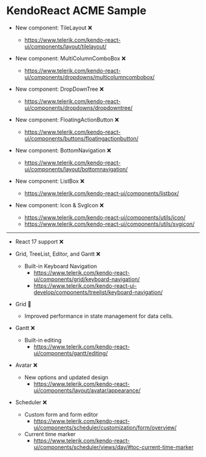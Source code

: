 # KendoReact ACME Sample

- New component: TileLayout ❌
  - https://www.telerik.com/kendo-react-ui/components/layout/tilelayout/

- New component: MultiColumnComboBox ❌
  - https://www.telerik.com/kendo-react-ui/components/dropdowns/multicolumncombobox/

- New component: DropDownTree ❌
  - https://www.telerik.com/kendo-react-ui/components/dropdowns/dropdowntree/

- New component: FloatingActionButton ❌
  - https://www.telerik.com/kendo-react-ui/components/buttons/floatingactionbutton/

- New component: BottomNavigation ❌
  - https://www.telerik.com/kendo-react-ui/components/layout/bottomnavigation/

- New component: ListBox ❌
  - https://www.telerik.com/kendo-react-ui/components/listbox/

- New component: Icon & SvgIcon ❌
  - https://www.telerik.com/kendo-react-ui/components/utils/icon/
  - https://www.telerik.com/kendo-react-ui/components/utils/svgicon/

---

- React 17 support ❌

- Grid, TreeList, Editor, and Gantt ❌
  - Built-in Keyboard Navigation
    - https://www.telerik.com/kendo-react-ui/components/grid/keyboard-navigation/
    - https://www.telerik.com/kendo-react-ui-develop/components/treelist/keyboard-navigation/

- Grid 🐎
  - Improved performance in state management for data cells.

- Gantt ❌
  - Built-in editing
      - https://www.telerik.com/kendo-react-ui/components/gantt/editing/

- Avatar ❌
  - New options and updated design
    - https://www.telerik.com/kendo-react-ui/components/layout/avatar/appearance/

- Scheduler ❌
  - Custom form and form editor
    - https://www.telerik.com/kendo-react-ui/components/scheduler/customization/form/overview/
  - Current time marker
    - https://www.telerik.com/kendo-react-ui/components/scheduler/views/day/#toc-current-time-marker
